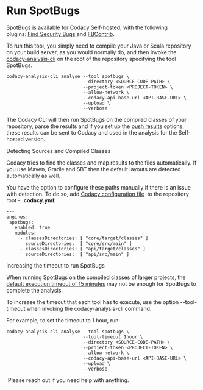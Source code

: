 # Run SpotBugs

[SpotBugs](https://spotbugs.github.io/) is available for Codacy
Self-hosted, with the following plugins: [Find Security
Bugs](https://find-sec-bugs.github.io/) and
[FBContrib](https://github.com/mebigfatguy/fb-contrib).

To run this tool, you simply need to compile your Java or Scala
repository on your build server, as you would normally do, and then
invoke the
[codacy-analysis-cli](/hc/en-us/articles/360008254833-Run-local-analysis-and-Push-results)
on the root of the repository specifying the tool SpotBugs.

    codacy-analysis-cli analyse --tool spotbugs \
                                --directory <SOURCE-CODE-PATH> \
                                --project-token <PROJECT-TOKEN> \
                                --allow-network \
                                --codacy-api-base-url <API-BASE-URL> \
                                --upload \
                                --verbose

The Codacy CLI will then run SpotBugs on the compiled classes of your
repository, parse the results and if you set up the [push
results](/hc/en-us/articles/360008254833-Run-local-analysis-and-Push-results#push-results)
options, these results can be sent to Codacy and used in the analysis
for the Self-hosted version.

<span class="wysiwyg-font-size-large">Detecting Sources and Compiled
Classes</span>

Codacy tries to find the classes and map results to the files
automatically. If you use Maven, Gradle and SBT then the default layouts
are detected automatically as well.

You have the option to configure these paths manually if there is an
issue with detection. To do so, add [Codacy configuration
file](/hc/en-us/articles/115002130625-Codacy-Configuration-File) 
to the repository root - **.codacy.yml**:

    ---
    engines:
     spotbugs:
       enabled: true
       modules:
         - classesDirectories: [ "core/target/classes" ]
           sourceDirectories:  [ "core/src/main" ]
         - classesDirectories: [ "api/target/classes" ]
           sourceDirectories:  [ "api/src/main" ]

<span class="wysiwyg-font-size-large">Increasing the timeout to run
SpotBugs</span>

When running SpotBugs on the compiled classes of larger projects, the
[default execution timeout of 15
minutes](https://github.com/codacy/codacy-analysis-cli/blob/master/README.md#commands-and-configuration)
may not be enough for SpotBugs to complete the analysis.

To increase the timeout that each tool has to execute, use the option
--tool-timeout when invoking the codacy-analysis-cli command.

For example, to set the timeout to 1 hour, run:

    codacy-analysis-cli analyse --tool spotbugs \
                                --tool-timeout 1hour \
                                --directory <SOURCE-CODE-PATH> \
                                --project-token <PROJECT-TOKEN> \
                                --allow-network \
                                --codacy-api-base-url <API-BASE-URL> \
                                --upload \
                                --verbose

 Please reach out if you need help with anything.
